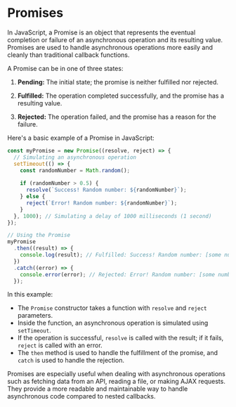 # Promises

In JavaScript, a Promise is an object that represents the eventual completion or failure of an asynchronous operation and its resulting value. Promises are used to handle asynchronous operations more easily and cleanly than traditional callback functions.

A Promise can be in one of three states:

1. **Pending:** The initial state; the promise is neither fulfilled nor rejected.

2. **Fulfilled:** The operation completed successfully, and the promise has a resulting value.

3. **Rejected:** The operation failed, and the promise has a reason for the failure.

Here's a basic example of a Promise in JavaScript:

```javascript
const myPromise = new Promise((resolve, reject) => {
  // Simulating an asynchronous operation
  setTimeout(() => {
    const randomNumber = Math.random();
    
    if (randomNumber > 0.5) {
      resolve(`Success! Random number: ${randomNumber}`);
    } else {
      reject(`Error! Random number: ${randomNumber}`);
    }
  }, 1000); // Simulating a delay of 1000 milliseconds (1 second)
});

// Using the Promise
myPromise
  .then((result) => {
    console.log(result); // Fulfilled: Success! Random number: [some number]
  })
  .catch((error) => {
    console.error(error); // Rejected: Error! Random number: [some number]
  });
```

In this example:

- The `Promise` constructor takes a function with `resolve` and `reject` parameters.
- Inside the function, an asynchronous operation is simulated using `setTimeout`.
- If the operation is successful, `resolve` is called with the result; if it fails, `reject` is called with an error.
- The `then` method is used to handle the fulfillment of the promise, and `catch` is used to handle the rejection.

Promises are especially useful when dealing with asynchronous operations such as fetching data from an API, reading a file, or making AJAX requests. They provide a more readable and maintainable way to handle asynchronous code compared to nested callbacks.
